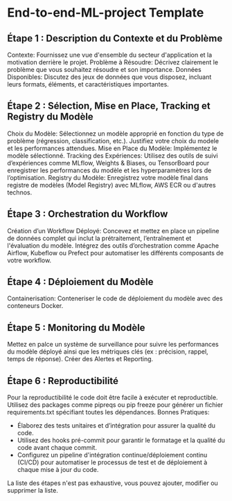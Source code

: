 # End-to-end-ML-project Template

## Étape 1 : Description du Contexte et du Problème
Contexte: Fournissez une vue d'ensemble du secteur d'application et la motivation derrière le projet.
Problème à Résoudre: Décrivez clairement le problème que vous souhaitez résoudre et son importance. 
Données Disponibles: Discutez des jeux de données que vous disposez, incluant leurs formats, éléments, et caractéristiques importantes. 

## Étape 2 : Sélection, Mise en Place, Tracking et Registry du Modèle
Choix du Modèle: Sélectionnez un modèle approprié en fonction du type de problème (régression, classification, etc.). Justifiez votre choix du modele et les performances attendues.
Mise en Place du Modèle: Implémentez le modèle sélectionné.
Tracking des Expériences: Utilisez des outils de suivi d’expériences comme MLflow, Weights & Biases, ou TensorBoard pour enregistrer les performances du modèle et les hyperparamètres lors de l’optimisation.
Registry du Modèle: Enregistrez votre modèle final dans registre de modèles (Model Registry) avec MLflow, AWS ECR ou d'autres technos.

## Étape 3 : Orchestration du Workflow
Création d’un Workflow Déployé: Concevez et mettez en place un pipeline de données complet qui inclut la prétraitement, l’entraînement et l'évaluation du modèle. Intégrez des outils d’orchestration comme Apache Airflow, Kubeflow ou Prefect pour automatiser les différents composants de votre workflow.

## Étape 4 : Déploiement du Modèle
Containerisation: Conteneriser le code de déploiement du modèle avec des conteneurs Docker.

## Étape 5 : Monitoring du Modèle
Mettez en palce un système de surveillance pour suivre les performances du modèle déployé ainsi que les métriques clés (ex : précision, rappel, temps de réponse).
Créer des Alertes et Reporting.

## Étape 6 : Reproductibilité
Pour la reproductibilité le code doit être facile à exécuter et reproductible. Utilisez des packages comme pipreqs ou pip freeze pour générer un fichier requirements.txt spécifiant toutes les dépendances.
Bonnes Pratiques:
 - Élaborez des tests unitaires et d’intégration pour assurer la qualité du code.
 - Utilisez des hooks pré-commit pour garantir le formatage et la qualité du code avant chaque commit.
 - Configurez un pipeline d'intégration continue/déploiement continu (CI/CD) pour automatiser le processus de test et de déploiement à chaque mise à jour du code.

La liste des étapes n'est pas exhaustive, vous pouvez ajouter, modifier ou supprimer la liste. 
